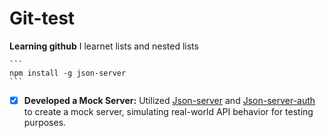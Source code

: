 # Git-test
**Learning github**
I learnet lists and nested lists

    ```
    npm install -g json-server
    ```
    
- [x] **Developed a Mock Server:** Utilized [Json-server](https://www.npmjs.com/package/json-server) and [Json-server-auth](https://www.npmjs.com/package/json-server-auth) to create a mock server, simulating real-world API behavior for testing purposes.
